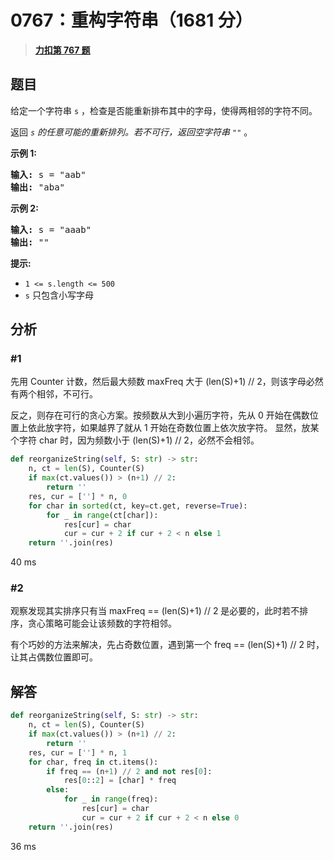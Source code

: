 # 0767：重构字符串（1681 分）


> <u>**[力扣第 767 题](https://leetcode.cn/problems/reorganize-string/)**</u>

## 题目

<p>给定一个字符串 <code>s</code> ，检查是否能重新排布其中的字母，使得两相邻的字符不同。</p>

<p>返回<em> <code>s</code> 的任意可能的重新排列。若不可行，返回空字符串 <code>""</code></em> 。</p>



<p><strong>示例 1:</strong></p>

<pre>
<strong>输入:</strong> s = "aab"
<strong>输出:</strong> "aba"
</pre>

<p><strong>示例 2:</strong></p>

<pre>
<strong>输入:</strong> s = "aaab"
<strong>输出:</strong> ""
</pre>



<p><strong>提示:</strong></p>

<ul>
<li><code>1 &lt;= s.length &lt;= 500</code></li>
<li><code>s</code> 只包含小写字母</li>
</ul>


## 分析

### #1

先用 Counter 计数，然后最大频数 maxFreq 大于 (len(S)+1) // 2，则该字母必然有两个相邻，不可行。

反之，则存在可行的贪心方案。按频数从大到小遍历字符，先从 0 开始在偶数位置上依此放字符，如果越界了就从 1 开始在奇数位置上依次放字符。
显然，放某个字符 char 时，因为频数小于 (len(S)+1) // 2，必然不会相邻。

```python
def reorganizeString(self, S: str) -> str:
	n, ct = len(S), Counter(S)
	if max(ct.values()) > (n+1) // 2:
		return ''
	res, cur = [''] * n, 0
	for char in sorted(ct, key=ct.get, reverse=True):
		for _ in range(ct[char]):
			res[cur] = char
			cur = cur + 2 if cur + 2 < n else 1
	return ''.join(res)
```

40 ms

### #2

观察发现其实排序只有当 maxFreq == (len(S)+1) // 2 是必要的，此时若不排序，贪心策略可能会让该频数的字符相邻。

有个巧妙的方法来解决，先占奇数位置，遇到第一个 freq == (len(S)+1) // 2 时，让其占偶数位置即可。

## 解答

```python
def reorganizeString(self, S: str) -> str:
	n, ct = len(S), Counter(S)
	if max(ct.values()) > (n+1) // 2:
		return ''
	res, cur = [''] * n, 1
	for char, freq in ct.items():
		if freq == (n+1) // 2 and not res[0]:
			res[0::2] = [char] * freq
		else:
			for _ in range(freq):
				res[cur] = char
				cur = cur + 2 if cur + 2 < n else 0
	return ''.join(res)
```

36 ms


